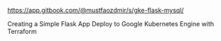https://app.gitbook.com/@mustfaozdmir/s/gke-flask-mysql/

Creating a Simple Flask App Deploy to Google Kubernetes Engine with Terraform
